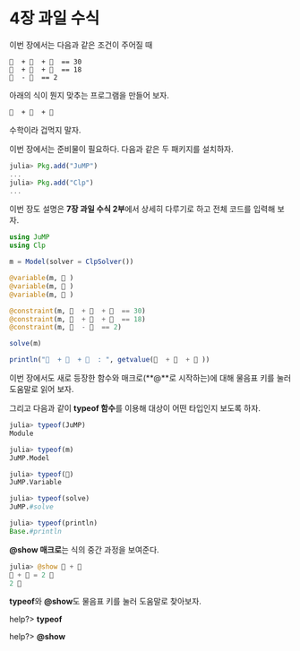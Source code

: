 # 4장 과일 수식

이번 장에서는 다음과 같은 조건이 주어질 때

```
🍎  + 🍎  + 🍎  == 30
🍎  + 🍌  + 🍌  == 18
🍌  - 🌰  == 2
```

아래의 식이 뭔지 맞추는 프로그램을 만들어 보자.

```
🌰  + 🍎  + 🍌
```

수학이라 겁먹지 말자.

이번 장에서는 준비물이 필요하다. 다음과 같은 두 패키지를 설치하자.

```julia
julia> Pkg.add("JuMP") 
...
julia> Pkg.add("Clp") 
...
```

이번 장도 설명은 **7장 과일 수식 2부**에서 상세히 다루기로 하고 전체 코드를 입력해 보자.

```julia
using JuMP
using Clp

m = Model(solver = ClpSolver())

@variable(m, 🍎 )
@variable(m, 🍌 )
@variable(m, 🌰 )

@constraint(m, 🍎  + 🍎  + 🍎  == 30)
@constraint(m, 🍎  + 🍌  + 🍌  == 18)
@constraint(m, 🍌  - 🌰  == 2)

solve(m)

println("🌰  + 🍎  + 🍌  : ", getvalue(🌰  + 🍎  + 🍌 ))
```

이번 장에서도 새로 등장한 함수와 매크로\(**@**로 시작하는\)에 대해 물음표 키를 눌러 도움말로 읽어 보자.

그리고 다음과 같이 **typeof 함수**를 이용해 대상이 어떤 타입인지 보도록 하자.

```julia
julia> typeof(JuMP)
Module

julia> typeof(m)
JuMP.Model

julia> typeof(🍎)
JuMP.Variable

julia> typeof(solve)
JuMP.#solve

julia> typeof(println)
Base.#println
```

**@show 매크로**는 식의 중간 과정을 보여준다.

```julia
julia> @show 🍎 + 🍎
🍎 + 🍎 = 2 🍎
2 🍎
```

**typeof**와 **@show**도 물음표 키를 눌러 도움말로 찾아보자.

help?&gt; **typeof**

help?&gt; **@show**